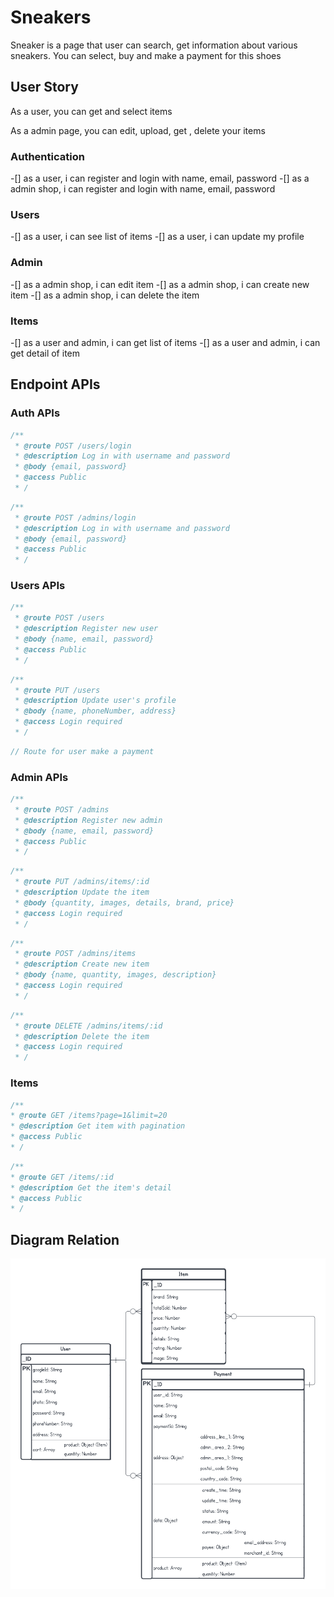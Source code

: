 # Sneakers

Sneaker is a page that user can search, get information about various sneakers. You can select, buy and make a payment for this shoes

## User Story

As a user, you can get and select items

As a admin page, you can edit, upload, get , delete your items

### Authentication

-[] as a user, i can register and login with name, email, password
-[] as a admin shop, i can register and login with name, email, password

### Users

-[] as a user, i can see list of items
-[] as a user, i can update my profile

### Admin

-[] as a admin shop, i can edit item
-[] as a admin shop, i can create new item
-[] as a admin shop, i can delete the item

### Items

-[] as a user and admin, i can get list of items
-[] as a user and admin, i can get detail of item

## Endpoint APIs

### Auth APIs

```Javascript
/**
 * @route POST /users/login
 * @description Log in with username and password
 * @body {email, password}
 * @access Public
 * /
```

```Javascript
/**
 * @route POST /admins/login
 * @description Log in with username and password
 * @body {email, password}
 * @access Public
 * /
```

### Users APIs

```Javascript
/**
 * @route POST /users
 * @description Register new user
 * @body {name, email, password}
 * @access Public
 * /
```

```Javascript
/**
 * @route PUT /users
 * @description Update user's profile
 * @body {name, phoneNumber, address}
 * @access Login required
 * /
```

```Javascript
// Route for user make a payment
```

### Admin APIs

```Javascript
/**
 * @route POST /admins
 * @description Register new admin
 * @body {name, email, password}
 * @access Public
 * /
```

```Javascript
/**
 * @route PUT /admins/items/:id
 * @description Update the item
 * @body {quantity, images, details, brand, price}
 * @access Login required
 * /
```

```Javascript
/**
 * @route POST /admins/items
 * @description Create new item
 * @body {name, quantity, images, description}
 * @access Login required
 * /
```

```Javascript
/**
 * @route DELETE /admins/items/:id
 * @description Delete the item
 * @access Login required
 * /
```

### Items

```Javascript
/**
* @route GET /items?page=1&limit=20
* @description Get item with pagination
* @access Public
* /
```

```Javascript
/**
* @route GET /items/:id
* @description Get the item's detail
* @access Public
* /
```

## Diagram Relation
![diagram image](./image//sneaker_diagram.png)